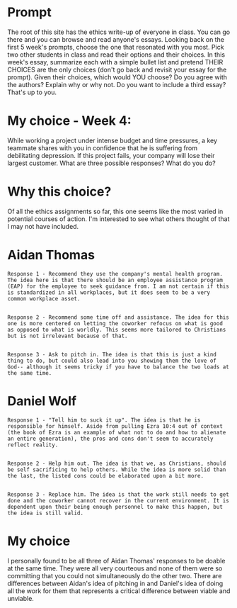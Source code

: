 # Prompt
The root of this site has the ethics write-up of everyone in class. You can go there and you can browse and read anyone's essays. Looking back on the first 5 week's prompts, choose the one that resonated with you most. Pick two other students in class and read their options and their choices. In this week's essay, summarize each with a simple bullet list and pretend THEIR CHOICES are the only choices (don't go back and revisit your essay for the prompt). Given their choices, which would YOU choose? Do you agree with the authors? Explain why or why not. Do you want to include a third essay? That's up to you.


# My choice - Week 4:
While working a project under intense budget and time pressures, a key teammate shares with you in confidence that he is suffering from debilitating depression. If this project fails, your company will lose their largest customer. What are three possible responses? What do you do?


# Why this choice?
Of all the ethics assignments so far, this one seems like the most varied in potential courses of action. I'm interested to see what others thought of that I may not have included.


# Aidan Thomas
    Response 1 - Recommend they use the company's mental health program. The idea here is that there should be an employee assistance program (EAP) for the employee to seek guidance from. I am not certain if this is standardized in all workplaces, but it does seem to be a very common workplace asset.
    
    
    Response 2 - Recommend some time off and assistance. The idea for this one is more centered on letting the coworker refocus on what is good as opposed to what is worldly. This seems more tailored to Christians but is not irrelevant because of that.
    
    
    Response 3 - Ask to pitch in. The idea is that this is just a kind thing to do, but could also lead into you showing them the love of God-- although it seems tricky if you have to balance the two loads at the same time.


# Daniel Wolf
    Response 1 - "Tell him to suck it up". The idea is that he is responsible for himself. Aside from pulling Ezra 10:4 out of context (the book of Ezra is an example of what not to do and how to alienate an entire generation), the pros and cons don't seem to accurately reflect reality.
    
    
    Response 2 - Help him out. The idea is that we, as Christians, should be self sacrificing to help others. While the idea is more solid than the last, the listed cons could be elaborated upon a bit more.
    
    
    Response 3 - Replace him. The idea is that the work still needs to get done and the coworker cannot recover in the current environment. It is dependent upon their being enough personnel to make this happen, but the idea is still valid.


# My choice
I personally found to be all three of Aidan Thomas' responses to be doable at the same time. They were all very courteous and none of them were so committing that you could not simultaneously do the other two. There are differences between Aidan's idea of pitching in and Daniel's idea of doing all the work for them that represents a critical difference between viable and unviable.


